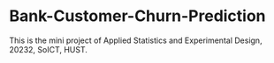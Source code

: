 # Bank-Customer-Churn-Prediction
This is the mini project of Applied Statistics and Experimental Design, 20232, SoICT, HUST.
